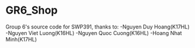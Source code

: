 # GR6_Shop
Group 6's source code for SWP391, thanks to:
-Nguyen Duy Hoang(K17HL)
-Nguyen Viet Luong(K16HL)
-Nguyen Quoc Cuong(K16HL)
-Hoang Nhat Minh(K17HL)
